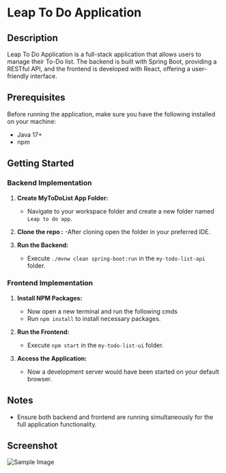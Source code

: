 # Leap To Do Application

## Description
Leap To Do Application is a full-stack application that allows users to manage their To-Do list. The backend is built with Spring Boot, providing a RESTful API, and the frontend is developed with React, offering a user-friendly interface.

## Prerequisites
Before running the application, make sure you have the following installed on your machine:
- Java 17+
- npm

## Getting Started

### Backend Implementation
1. **Create MyToDoList App Folder:**
   - Navigate to your workspace folder and create a new folder named `Leap to do app`.

2. **Clone the repo :**
   -After cloning open the folder in your preferred IDE.

3. **Run the Backend:**
   - Execute `./mvnw clean spring-boot:run` in the `my-todo-list-api` folder.

### Frontend Implementation
1. **Install NPM Packages:**
   - Now open a new terminal and run the following cmds
   - Run `npm install` to install necessary packages.
  
3. **Run the Frontend:**
   - Execute `npm start` in the `my-todo-list-ui` folder.

4. **Access the Application:**
   - Now a development server would have been started on your default browser.

## Notes
- Ensure both backend and frontend are running simultaneously for the full application functionality.

## Screenshot 

![Sample Image]([https://github.com/DevanshuKumarDev/Leap-To-Do-Application-/blob/main/path/to/image.jpg](https://github.com/DevanshuKumarDev/Leap-To-Do-Application-/blob/main/my-todo-list-ui/src/Screenshot%20(1380).png)https://github.com/DevanshuKumarDev/Leap-To-Do-Application-/blob/main/my-todo-list-ui/src/Screenshot%20(1380).png)
